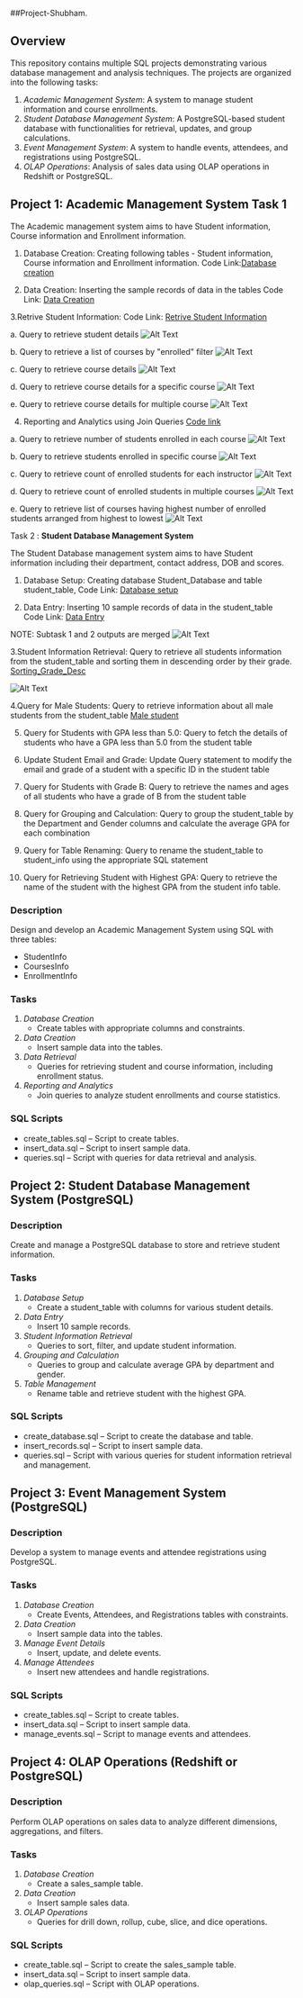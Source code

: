 ##Project-Shubham.

## Overview

This repository contains multiple SQL projects demonstrating various database management and analysis techniques. The projects are organized into the following tasks:

1. *Academic Management System*: A system to manage student information and course enrollments.
2. *Student Database Management System*: A PostgreSQL-based student database with functionalities for retrieval, updates, and group calculations.
3. *Event Management System*: A system to handle events, attendees, and registrations using PostgreSQL.
4. *OLAP Operations*: Analysis of sales data using OLAP operations in Redshift or PostgreSQL.

## Project 1: Academic Management System Task 1

The Academic management system aims to have Student information, Course information and Enrollment information.

   1. Database Creation: Creating following tables - Student information, Course information and Enrollment information. Code Link:[Database creation](https://github.com/shubh-hum1996/Acedemic-management-system---Shubham/blob/main/Task1-Input%20Academic-Management-System-code/Database%20creation.sql)

   2. Data Creation: Inserting the sample records of data in the tables Code Link: [Data Creation](https://github.com/shubh-hum1996/Acedemic-management-system---Shubham/blob/main/Task1-Input%20Academic-Management-System-code/Data%20Creation.sql)

   3.Retrive Student Information: Code Link: [Retrive Student Information](https://github.com/shubh-hum1996/Acedemic-management-system---Shubham/blob/main/Task1-Input%20Academic-Management-System-code/Retrieve%20the%20Student%20Information.sql)


a. Query to retrieve student details
![Alt Text](https://github.com/shubh-hum1996/Acedemic-management-system---Shubham/blob/main/Task1-Output-Academic-Management-System/Output-3a%20of%20student%20details.JPG)

b. Query to retrieve a list of courses by "enrolled" filter
![Alt Text](https://github.com/shubh-hum1996/Acedemic-management-system---Shubham/blob/main/Task1-Output-Academic-Management-System/Output-3b%20List%20of%20course%20where%20specific%20student%20enrolled%20output.JPG)

c. Query to retrieve course details
![Alt Text](https://github.com/shubh-hum1996/Acedemic-management-system---Shubham/blob/main/Task1-Output-Academic-Management-System/Output-3c%20course%20information%20including%20course%20name%20instructor%20information.JPG)

d. Query to retrieve course details for a specific course
![Alt Text](https://github.com/shubh-hum1996/Acedemic-management-system---Shubham/blob/main/Task1-Output-Academic-Management-System/Output-3d%20course%20information%20for%20specific%20course.JPG)

e. Query to retrieve course details for multiple course
![Alt Text](https://github.com/shubh-hum1996/Acedemic-management-system---Shubham/blob/main/Task1-Output-Academic-Management-System/Output-3e%20course%20information%20for%20multiple%20course.JPG)

4. Reporting and Analytics using Join Queries
[Code link](https://github.com/shubh-hum1996/Acedemic-management-system---Shubham/blob/main/Task1-Input%20Academic-Management-System-code/Reporting%20and%20analytics.sql)

a. Query to retrieve number of students enrolled in each course
![Alt Text](https://github.com/shubh-hum1996/Acedemic-management-system---Shubham/blob/main/Task1-Output-Academic-Management-System/Output-4a%20Number%20of%20students%20enrolled%20in%20each%20course.JPG)


b. Query to retrieve students enrolled in specific course
![Alt Text](https://github.com/shubh-hum1996/Acedemic-management-system---Shubham/blob/main/Task1-Output-Academic-Management-System/Output-4b%20list%20of%20students%20enrolled%20in%20a%20specific%20course.JPG)

c. Query to retrieve count of enrolled students for each instructor
![Alt Text](https://github.com/shubh-hum1996/Acedemic-management-system---Shubham/blob/main/Task1-Output-Academic-Management-System/Output-4c%20count%20of%20enrolled%20students%20for%20each%20instructor.JPG)

d. Query to retrieve count of enrolled students in multiple courses
![Alt Text](https://github.com/shubh-hum1996/Acedemic-management-system---Shubham/blob/main/Task1-Output-Academic-Management-System/Output-4d%20list%20of%20students%20who%20are%20enrolled%20in%20multiple%20courses.JPG)

e. Query to retrieve list of courses having highest number of enrolled students arranged from highest to lowest
![Alt Text](https://github.com/shubh-hum1996/Acedemic-management-system---Shubham/blob/main/Task1-Output-Academic-Management-System/Output-4e%20courses%20that%20have%20the%20highest%20number%20of%20enrolled%20students(arranging%20from%20highest%20to%20lowest).JPG)

Task 2 : **Student Database Management System**

The Student Database management system aims to have Student information including their department, contact address, DOB and scores.

   1. Database Setup: Creating database Student_Database and table student_table, Code Link: [Database setup](https://github.com/shubh-hum1996/Acedemic-management-system---Shubham/blob/main/Task2-Input-Student-Database-Management-System/1-Database%20Setup.sql)

   2. Data Entry: Inserting 10 sample records of data in the student_table Code Link: [Data Entry](https://github.com/shubh-hum1996/Acedemic-management-system---Shubham/blob/main/Task2-Input-Student-Database-Management-System/Data%20entry.sql)

NOTE: Subtask 1 and 2 outputs are merged
 ![Alt Text](https://github.com/shubh-hum1996/Acedemic-management-system---Shubham/blob/main/Task2-Output-Student-database-management-system/Inserting%20value.JPG)

3.Student Information Retrieval: Query to retrieve all students information from the student_table and sorting them in descending order by their grade.
[Sorting_Grade_Desc](https://github.com/shubh-hum1996/Acedemic-management-system---Shubham/blob/main/Task2-Input-Student-Database-Management-System/Student%20Information%20Retrieval%20sort%20them%20in%20descending%20order%20by%20their%20grades%20.sql)

![Alt Text](https://github.com/shubh-hum1996/Acedemic-management-system---Shubham/blob/main/Task2-Output-Student-database-management-system/Student%20Information%20Retrieval.JPG)

4.Query for Male Students: Query to retrieve information about all male students from the student_table
[Male student](https://github.com/shubh-hum1996/Acedemic-management-system---Shubham/blob/main/Task2-Input-Student-Database-Management-System/Student%20which%20is%20male.sql)

5. Query for Students with GPA less than 5.0: Query to fetch the details of students who have a GPA less than 5.0 from the student table

6. Update Student Email and Grade: Update Query statement to modify the email and grade of a student with a specific ID in the student table

7. Query for Students with Grade B: Query to retrieve the names and ages of all students who have a grade of B from the student table

8. Query for Grouping and Calculation: Query to group the student_table by the Department and Gender columns and calculate the average GPA for each combination

9. Query for Table Renaming: Query to rename the student_table to student_info using the appropriate SQL statement

10. Query for Retrieving Student with Highest GPA: Query to retrieve the name of the student with the highest GPA from the student info table.

### Description
Design and develop an Academic Management System using SQL with three tables:
- StudentInfo
- CoursesInfo
- EnrollmentInfo

### Tasks
1. *Database Creation*
   - Create tables with appropriate columns and constraints.
2. *Data Creation*
   - Insert sample data into the tables.
3. *Data Retrieval*
   - Queries for retrieving student and course information, including enrollment status.
4. *Reporting and Analytics*
   - Join queries to analyze student enrollments and course statistics.

### SQL Scripts
- create_tables.sql – Script to create tables.
- insert_data.sql – Script to insert sample data.
- queries.sql – Script with queries for data retrieval and analysis.

## Project 2: Student Database Management System (PostgreSQL)

### Description
Create and manage a PostgreSQL database to store and retrieve student information.

### Tasks
1. *Database Setup*
   - Create a student_table with columns for various student details.
2. *Data Entry*
   - Insert 10 sample records.
3. *Student Information Retrieval*
   - Queries to sort, filter, and update student information.
4. *Grouping and Calculation*
   - Queries to group and calculate average GPA by department and gender.
5. *Table Management*
   - Rename table and retrieve student with the highest GPA.

### SQL Scripts
- create_database.sql – Script to create the database and table.
- insert_records.sql – Script to insert sample data.
- queries.sql – Script with various queries for student information retrieval and management.

## Project 3: Event Management System (PostgreSQL)

### Description
Develop a system to manage events and attendee registrations using PostgreSQL.

### Tasks
1. *Database Creation*
   - Create Events, Attendees, and Registrations tables with constraints.
2. *Data Creation*
   - Insert sample data into the tables.
3. *Manage Event Details*
   - Insert, update, and delete events.
4. *Manage Attendees*
   - Insert new attendees and handle registrations.

### SQL Scripts
- create_tables.sql – Script to create tables.
- insert_data.sql – Script to insert sample data.
- manage_events.sql – Script to manage events and attendees.

## Project 4: OLAP Operations (Redshift or PostgreSQL)

### Description
Perform OLAP operations on sales data to analyze different dimensions, aggregations, and filters.

### Tasks
1. *Database Creation*
   - Create a sales_sample table.
2. *Data Creation*
   - Insert sample sales data.
3. *OLAP Operations*
   - Queries for drill down, rollup, cube, slice, and dice operations.

### SQL Scripts
- create_table.sql – Script to create the sales_sample table.
- insert_data.sql – Script to insert sample data.
- olap_queries.sql – Script with OLAP operations.

